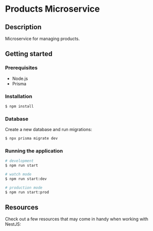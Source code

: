 # Products Microservice

## Description

Microservice for managing products.

## Getting started

### Prerequisites

- Node.js
- Prisma

### Installation

```bash
$ npm install
```

### Database

Create a new database and run migrations:

```bash
$ npx prisma migrate dev
```

### Running the application

```bash
# development
$ npm run start

# watch mode
$ npm run start:dev

# production mode
$ npm run start:prod
```

## Resources

Check out a few resources that may come in handy when working with NestJS:
